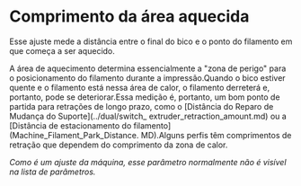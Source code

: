 Comprimento da área aquecida
====
Esse ajuste mede a distância entre o final do bico e o ponto do filamento em que começa a ser aquecido.

A área de aquecimento determina essencialmente a "zona de perigo" para o posicionamento do filamento durante a impressão.Quando o bico estiver quente e o filamento está nessa área de calor, o filamento derreterá e, portanto, pode se deteriorar.Essa medição é, portanto, um bom ponto de partida para retrações de longo prazo, como o [Distância do Reparo de Mudança do Suporte](../dual/switch_ extruder_retraction_amount.md) ou a [Distância de estacionamento do filamento](Machine_Filament_Park_Distance. MD).Alguns perfis têm comprimentos de retração que dependem do comprimento da zona de calor.

*Como é um ajuste da máquina, esse parâmetro normalmente não é visível na lista de parâmetros.*